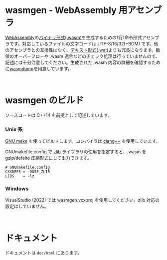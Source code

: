 # wasmgen - WebAssembly 用アセンブラ

[WebAssembly](https://webassembly.github.io/spec/core/)の[バイナリ形式(.wasm)](https://webassembly.github.io/spec/core/binary/)を生成するための1行1命令形式アセンブラです。対応しているファイルの文字コードは UTF-8/16/32(+BOM) です。他のアセンブラとの互換性はなく、[テキスト形式(.wat)](https://webassembly.github.io/spec/core/text/)よりも冗長になります。数値のオーバーフローや .wasm 適合などのチェック処理は行っていませんので、記述には十分注意してください。生成された .wasm 内容の詳細を確認するために[wasmdump](https://github.com/ikiuo/WebAssembly-wasmdump)を用意しています。


&nbsp;

# wasmgen のビルド

ソースコードは C++14 を前提として記述しています。


### Unix 系

[GNU make](https://www.gnu.org/software/make/) を使ってビルドします。コンパイラは [clang++](https://clang.llvm.org/) を使用しています。

GNUmakefile.config で [zlib](https://zlib.net/) ライブラリの使用を指定すると、.wasm を gzip/defalte 圧縮形式にして出力できます。

```
# GNUmakefile.config
CXXDEFS = -DUSE_ZLIB
LIBS    = -lz
```


### Windows

VisualStudio (2022) では wasmgen.vcxproj を使用してください。zlib 対応の設定はしていません。


&nbsp;


# ドキュメント

ドキュメントは <code>doc/html</code> にあります。
